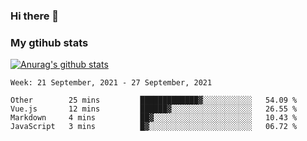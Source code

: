 ### Hi there 👋

### My gtihub stats

[![Anurag's github stats](https://github-readme-stats.vercel.app/api?username=gaozhidong)](https://github.com/gaozhidong/github-readme-stats)

<!--START_SECTION:waka-->
```text
Week: 21 September, 2021 - 27 September, 2021

Other        25 mins         █████████████▓░░░░░░░░░░░   54.09 % 
Vue.js       12 mins         ██████▓░░░░░░░░░░░░░░░░░░   26.55 % 
Markdown     4 mins          ██▓░░░░░░░░░░░░░░░░░░░░░░   10.43 % 
JavaScript   3 mins          █▓░░░░░░░░░░░░░░░░░░░░░░░   06.72 % 
```
<!--END_SECTION:waka-->